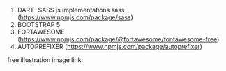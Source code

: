 
<!-- Packages We Need  -->

1. DART- SASS  js implementations sass (https://www.npmjs.com/package/sass)
2. BOOTSTRAP 5 
3. FORTAWESOME  (https://www.npmjs.com/package/@fortawesome/fontawesome-free)
4. AUTOPREFIXER  (https://www.npmjs.com/package/autoprefixer)



free  illustration image link: 